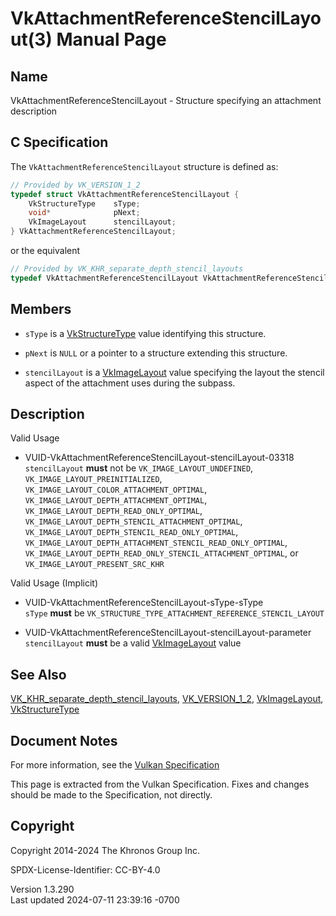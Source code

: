 # VkAttachmentReferenceStencilLayout(3) Manual Page

## Name

VkAttachmentReferenceStencilLayout - Structure specifying an attachment
description



## <a href="#_c_specification" class="anchor"></a>C Specification

The `VkAttachmentReferenceStencilLayout` structure is defined as:

``` c
// Provided by VK_VERSION_1_2
typedef struct VkAttachmentReferenceStencilLayout {
    VkStructureType    sType;
    void*              pNext;
    VkImageLayout      stencilLayout;
} VkAttachmentReferenceStencilLayout;
```

or the equivalent

``` c
// Provided by VK_KHR_separate_depth_stencil_layouts
typedef VkAttachmentReferenceStencilLayout VkAttachmentReferenceStencilLayoutKHR;
```

## <a href="#_members" class="anchor"></a>Members

- `sType` is a [VkStructureType](https://registry.khronos.org/vulkan/specs/1.3-extensions/man/html/VkStructureType.html) value identifying
  this structure.

- `pNext` is `NULL` or a pointer to a structure extending this
  structure.

- `stencilLayout` is a [VkImageLayout](https://registry.khronos.org/vulkan/specs/1.3-extensions/man/html/VkImageLayout.html) value
  specifying the layout the stencil aspect of the attachment uses during
  the subpass.

## <a href="#_description" class="anchor"></a>Description

Valid Usage

- <a href="#VUID-VkAttachmentReferenceStencilLayout-stencilLayout-03318"
  id="VUID-VkAttachmentReferenceStencilLayout-stencilLayout-03318"></a>
  VUID-VkAttachmentReferenceStencilLayout-stencilLayout-03318  
  `stencilLayout` **must** not be `VK_IMAGE_LAYOUT_UNDEFINED`,
  `VK_IMAGE_LAYOUT_PREINITIALIZED`,
  `VK_IMAGE_LAYOUT_COLOR_ATTACHMENT_OPTIMAL`,
  `VK_IMAGE_LAYOUT_DEPTH_ATTACHMENT_OPTIMAL`,
  `VK_IMAGE_LAYOUT_DEPTH_READ_ONLY_OPTIMAL`,
  `VK_IMAGE_LAYOUT_DEPTH_STENCIL_ATTACHMENT_OPTIMAL`,
  `VK_IMAGE_LAYOUT_DEPTH_STENCIL_READ_ONLY_OPTIMAL`,
  `VK_IMAGE_LAYOUT_DEPTH_ATTACHMENT_STENCIL_READ_ONLY_OPTIMAL`,
  `VK_IMAGE_LAYOUT_DEPTH_READ_ONLY_STENCIL_ATTACHMENT_OPTIMAL`, or
  `VK_IMAGE_LAYOUT_PRESENT_SRC_KHR`

Valid Usage (Implicit)

- <a href="#VUID-VkAttachmentReferenceStencilLayout-sType-sType"
  id="VUID-VkAttachmentReferenceStencilLayout-sType-sType"></a>
  VUID-VkAttachmentReferenceStencilLayout-sType-sType  
  `sType` **must** be
  `VK_STRUCTURE_TYPE_ATTACHMENT_REFERENCE_STENCIL_LAYOUT`

- <a
  href="#VUID-VkAttachmentReferenceStencilLayout-stencilLayout-parameter"
  id="VUID-VkAttachmentReferenceStencilLayout-stencilLayout-parameter"></a>
  VUID-VkAttachmentReferenceStencilLayout-stencilLayout-parameter  
  `stencilLayout` **must** be a valid
  [VkImageLayout](https://registry.khronos.org/vulkan/specs/1.3-extensions/man/html/VkImageLayout.html) value

## <a href="#_see_also" class="anchor"></a>See Also

[VK_KHR_separate_depth_stencil_layouts](https://registry.khronos.org/vulkan/specs/1.3-extensions/man/html/VK_KHR_separate_depth_stencil_layouts.html),
[VK_VERSION_1_2](https://registry.khronos.org/vulkan/specs/1.3-extensions/man/html/VK_VERSION_1_2.html),
[VkImageLayout](https://registry.khronos.org/vulkan/specs/1.3-extensions/man/html/VkImageLayout.html),
[VkStructureType](https://registry.khronos.org/vulkan/specs/1.3-extensions/man/html/VkStructureType.html)

## <a href="#_document_notes" class="anchor"></a>Document Notes

For more information, see the <a
href="https://registry.khronos.org/vulkan/specs/1.3-extensions/html/vkspec.html#VkAttachmentReferenceStencilLayout"
target="_blank" rel="noopener">Vulkan Specification</a>

This page is extracted from the Vulkan Specification. Fixes and changes
should be made to the Specification, not directly.

## <a href="#_copyright" class="anchor"></a>Copyright

Copyright 2014-2024 The Khronos Group Inc.

SPDX-License-Identifier: CC-BY-4.0

Version 1.3.290  
Last updated 2024-07-11 23:39:16 -0700
